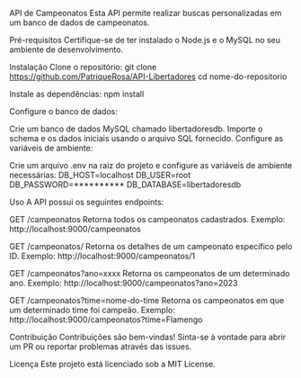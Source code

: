 API de Campeonatos
Esta API permite realizar buscas personalizadas em um banco de dados de campeonatos.

Pré-requisitos
Certifique-se de ter instalado o Node.js e o MySQL no seu ambiente de desenvolvimento.

Instalação
Clone o repositório:
git clone https://github.com/PatriqueRosa/API-Libertadores
cd nome-do-repositorio

Instale as dependências:
npm install

Configure o banco de dados:

Crie um banco de dados MySQL chamado libertadoresdb.
Importe o schema e os dados iniciais usando o arquivo SQL fornecido.
Configure as variáveis de ambiente:

Crie um arquivo .env na raiz do projeto e configure as variáveis de ambiente necessárias:
DB_HOST=localhost
DB_USER=root
DB_PASSWORD=**********
DB_DATABASE=libertadoresdb

Uso
A API possui os seguintes endpoints:

GET /campeonatos
Retorna todos os campeonatos cadastrados.
Exemplo:
http://localhost:9000/campeonatos

GET /campeonatos/
Retorna os detalhes de um campeonato específico pelo ID.
Exemplo:
http://localhost:9000/campeonatos/1

GET /campeonatos?ano=xxxx
Retorna os campeonatos de um determinado ano.
Exemplo:
http://localhost:9000/campeonatos?ano=2023

GET /campeonatos?time=nome-do-time
Retorna os campeonatos em que um determinado time foi campeão.
Exemplo:
http://localhost:9000/campeonatos?time=Flamengo

Contribuição
Contribuições são bem-vindas! Sinta-se à vontade para abrir um PR ou reportar problemas através das issues.

Licença
Este projeto está licenciado sob a MIT License.
